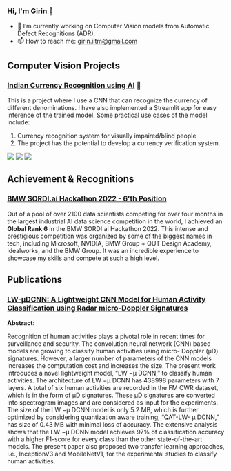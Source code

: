 ### Hi, I'm Girin 👋


- 🔭 I’m currently working on Computer Vision models from Automatic Defect Recognitions (ADR).
- 📫 How to reach me: girin.iitm@gmail.com


## Computer Vision Projects
### [Indian Currency Recognition using AI](https://github.com/GirinChutia/IndCurr) 💫 

This is a project where I use a CNN that can recognize the currency of different denominations. I have also implemented a Streamlit app for easy inference of the trained model. Some practical use cases of the model include:

1. Currency recognition system for visually impaired/blind people
2. The project has the potential to develop a currency verification system.


![](https://i.imgur.com/Ea1LtVz.gif)
![](https://i.imgur.com/TIODbHY.gif)
![](https://i.imgur.com/r2Zi02f.gif)

## Achievement & Recognitions 
### [BMW SORDI.ai Hackathon 2022 - 6'th Position](https://sordi.ai/hackathon)

Out of a pool of over 2100 data scientists competing for over four months in the largest industrial AI data science competition in the world, I achieved an **Global Rank 6** in the BMW SORDI.ai Hackathon 2022. This intense and prestigious competition was organized by some of the biggest names in tech, including Microsoft, NVIDIA, BMW Group + QUT Design Academy, idealworks, and the BMW Group. It was an incredible experience to showcase my skills and compete at such a high level.

## Publications

### [LW-μDCNN: A Lightweight CNN Model for Human Activity Classification using Radar micro-Doppler Signatures](https://ieeexplore.ieee.org/document/10027123)

**Abstract:**
 
Recognition of human activities plays a pivotal role in recent times for surveillance and security. The convolution neural network (CNN) based models are growing to classify human activities using micro- Doppler (μD) signatures. However, a larger number of parameters of the CNN models increases the computation cost and increases the size. The present work introduces a novel lightweight model, “LW −μ DCNN,” to classify human activities. The architecture of LW −μ DCNN has 438998 parameters with 7 layers. A total of six human activities are recorded in the FM CWR dataset, which is in the form of μD signatures. These μD signatures are converted into spectrogram images and are considered as input for the experiments. The size of the LW −μ DCNN model is only 5.2 MB, which is further optimized by considering quantization aware training, “QAT-LW- μ DCNN,” has size of 0.43 MB with minimal loss of accuracy. The extensive analysis shows that the LW −μ DCNN model achieves 97% of classification accuracy with a higher F1-score for every class than the other state-of-the-art models. The present paper also proposed two transfer learning approaches, i.e., InceptionV3 and MobileNetV1, for the experimental studies to classify human activities.


